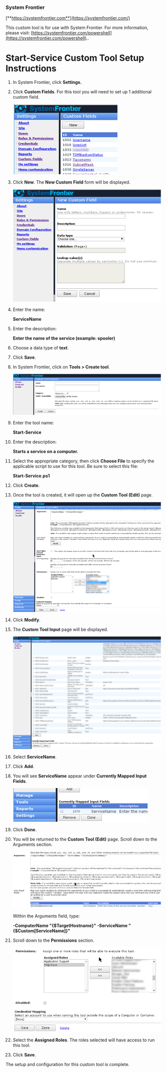 ### System Frontier
[**https://systemfrontier.com**](https://systemfrontier.com/)

This custom tool is for use with System Frontier.  For more information, please visit: [https://systemfrontier.com/powershell](https://systemfrontier.com/powershell)..

# Start-Service Custom Tool Setup Instructions

1. In System Frontier, click **Settings.**
2. Click **Custom Fields**.  For this tool you will need to set up 1 additional custom field.

	![Custom Fields](https://github.com/systemfrontier/customtools-starterkit/blob/master/images/CustomFields.png "Custom Fields")

3. Click **New**.  The **New Custom Field** form will be displayed.

	![New Custom Field](https://github.com/systemfrontier/customtools-starterkit/blob/master/images/NewCustomField.png "New Custom Field")

4. Enter the name:

	**ServiceName**

5. Enter the description:

	**Enter the name of the service (example: spooler)**

6. Choose a data type of **text**.
7. Click **Save**.
8. In System Frontier, click on **Tools > Create tool**.

	![Create Tool](https://github.com/systemfrontier/customtools-starterkit/blob/master/images/CreateTool.png "Create Tool")

9. Enter the tool name:

	**Start-Service**

10. Enter the description:

	**Starts a service on a computer.**

11. Select the appropriate category, then click **Choose File** to specify the applicable script to use for this tool.  Be sure to select this file:

	**Start-Service.ps1**

12. Click **Create**.
13. Once the tool is created, it will open up the **Custom Tool (Edit)** page.

	![CustomToolEdit](https://github.com/systemfrontier/customtools-starterkit/blob/master/images/CustomToolEdit.png "Custom Tool Edit")

14. Click **Modify**.
15. The **Custom Tool Input** page will be displayed.

	![Custom Tool Input](https://github.com/systemfrontier/customtools-starterkit/blob/master/images/CustomToolInput.png "Custom Tool Input")

18. Select **ServiceName**.
19. Click **Add**.
20. You will see **ServiceName** appear under **Currently Mapped Input Fields**.

	![Service Name Input Field](https://github.com/systemfrontier/customtools-starterkit/blob/master/images/ServiceNameInputField.png "Service Name Input Field")

21. Click **Done**.
22. You will be returned to the **Custom Tool (Edit)** page.  Scroll down to the Arguments section.

	![Service Name Field](https://github.com/systemfrontier/customtools-starterkit/blob/master/images/ServiceNameField.png "Service Name Field")

	Within the Arguments field, type:

 	**-ComputerName &quot;{$TargetHostname}&quot; -ServiceName &quot;{$Custom[ServiceName]}&quot;**

23. Scroll down to the **Permissions** section.

	![Permissions](https://github.com/systemfrontier/customtools-starterkit/blob/master/images/Permissions.png "Permissions")

24. Select the **Assigned Roles**.  The roles selected will have access to run this tool.
25. Click **Save**.

The setup and configuration for this custom tool is complete.
